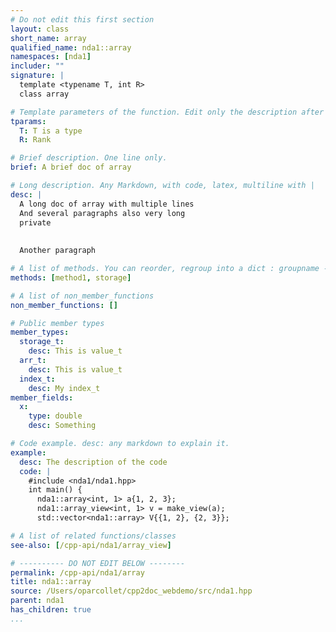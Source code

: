 ```yaml
---
# Do not edit this first section
layout: class
short_name: array
qualified_name: nda1::array
namespaces: [nda1]
includer: ""
signature: |
  template <typename T, int R>
  class array

# Template parameters of the function. Edit only the description after the :
tparams:
  T: T is a type
  R: Rank

# Brief description. One line only.
brief: A brief doc of array

# Long description. Any Markdown, with code, latex, multiline with |
desc: |
  A long doc of array with multiple lines
  And several paragraphs also very long
  private
  
  
  Another paragraph

# A list of methods. You can reorder, regroup into a dict : groupname -> list
methods: [method1, storage]

# A list of non_member_functions
non_member_functions: []

# Public member types
member_types:
  storage_t:
    desc: This is value_t
  arr_t:
    desc: This is value_t
  index_t:
    desc: My index_t
member_fields:
  x:
    type: double
    desc: Something

# Code example. desc: any markdown to explain it.
example:
  desc: The description of the code
  code: |
    #include <nda1/nda1.hpp>
    int main() {
      nda1::array<int, 1> a{1, 2, 3};
      nda1::array_view<int, 1> v = make_view(a);
      std::vector<nda1::array> V{{1, 2}, {2, 3}};

# A list of related functions/classes
see-also: [/cpp-api/nda1/array_view]

# ---------- DO NOT EDIT BELOW --------
permalink: /cpp-api/nda1/array
title: nda1::array
source: /Users/oparcollet/cpp2doc_webdemo/src/nda1.hpp
parent: nda1
has_children: true
...
```


